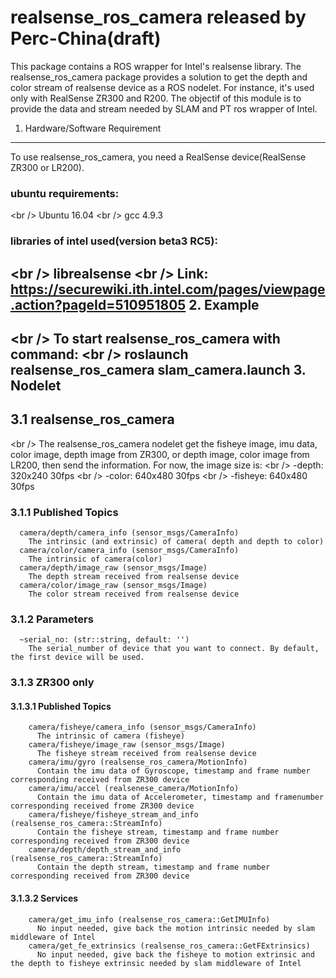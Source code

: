 realsense_ros_camera released by Perc-China(draft)
=========================================
This package contains a ROS wrapper for Intel's realsense library. The realsense_ros_camera package provides a solution to get the depth and color stream of realsense device as a ROS nodelet. For instance, it's used only with RealSense ZR300 and R200. The objectif of this module is to provide the data and stream needed by SLAM and PT ros wrapper of Intel.

1. Hardware/Software Requirement
----------------------------------------
  To use realsense_ros_camera, you need a RealSense device(RealSense ZR300 or LR200).
###  ubuntu requirements:
<br /\>     Ubuntu 16.04
<br /\>     gcc 4.9.3
###  libraries of intel used(version beta3 RC5):
<br /\>     librealsense
<br /\>     Link: https://securewiki.ith.intel.com/pages/viewpage.action?pageId=510951805
2. Example 
---------------------------------------
<br /\>    To start realsense_ros_camera with command: 
<br /\>       roslaunch realsense_ros_camera slam_camera.launch
3. Nodelet
--------------------------------------
##  3.1 realsense_ros_camera 
<br /\>       The realsense_ros_camera nodelet get the fisheye image, imu data, color image, depth image from ZR300, or depth image, color image from LR200, then send the information. For now, the image size is:
<br /\>       -depth: 320x240 30fps
<br /\>       -color: 640x480 30fps
<br /\>       -fisheye: 640x480 30fps
###  3.1.1 Published Topics
      camera/depth/camera_info (sensor_msgs/CameraInfo)
        The intrinsic (and extrinsic) of camera( depth and depth to color)
      camera/color/camera_info (sensor_msgs/CameraInfo)
        The intrinsic of camera(color)
      camera/depth/image_raw (sensor_msgs/Image)
        The depth stream received from realsense device
      camera/color/image_raw (sensor_msgs/Image)
        The color stream received from realsense device
###  3.1.2 Parameters
      ~serial_no: (str::string, default: '') 
        The serial_number of device that you want to connect. By default, the first device will be used.
  
###  3.1.3 ZR300 only
####    3.1.3.1 Published Topics
        camera/fisheye/camera_info (sensor_msgs/CameraInfo)
          The intrinsic of camera (fisheye)
        camera/fisheye/image_raw (sensor_msgs/Image)
          The fisheye stream received from realsense device
        camera/imu/gyro (realsense_ros_camera/MotionInfo) 
          Contain the imu data of Gyroscope, timestamp and frame number corresponding received from ZR300 device
        camera/imu/accel (realsenese_camera/MotionInfo)
          Contain the imu data of Accelerometer, timestamp and framenumber corresponding received frome ZR300 device
        camera/fisheye/fisheye_stream_and_info (realsense_ros_camera::StreamInfo)
          Contain the fisheye stream, timestamp and frame number corresponding received from ZR300 device
        camera/depth/depth_stream_and_info (realsense_ros_camera::StreamInfo)
          Contain the depth stream, timestamp and frame number corresponding received from ZR300 device
####    3.1.3.2 Services
        camera/get_imu_info (realsense_ros_camera::GetIMUInfo)
          No input needed, give back the motion intrinsic needed by slam middleware of Intel
        camera/get_fe_extrinsics (realsense_ros_camera::GetFExtrinsics)
          No input needed, give back the fisheye to motion extrinsic and the depth to fisheye extrinsic needed by slam middleware of Intel

